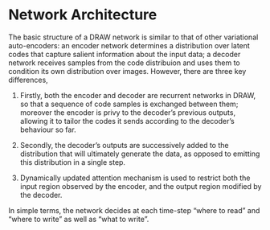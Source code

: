 # Network Architecture

The basic structure of a DRAW network is similar to that of other variational auto-encoders: an encoder network determines
a distribution over latent codes that capture salient information about the input data; a decoder network receives
samples from the code distribuion and uses them to condition its own distribution over images.
However, there are three key differences,

1.  Firstly, both the encoder and decoder are recurrent networks in DRAW, so that a sequence
     of code samples is exchanged between them; moreover the encoder is privy to the decoder’s previous outputs, allowing
     it to tailor the codes it sends according to the decoder’s behaviour so far.

2. Secondly, the decoder’s outputs are successively added to the distribution that will ultimately generate
    the data, as opposed to emitting this distribution in a single step.

3. Dynamically updated attention mechanism is used to restrict both the input region observed by the encoder,
    and the output region modified by the decoder.

In simple terms, the network decides at each time-step “where to read” and “where to write” as well as “what to write”.
